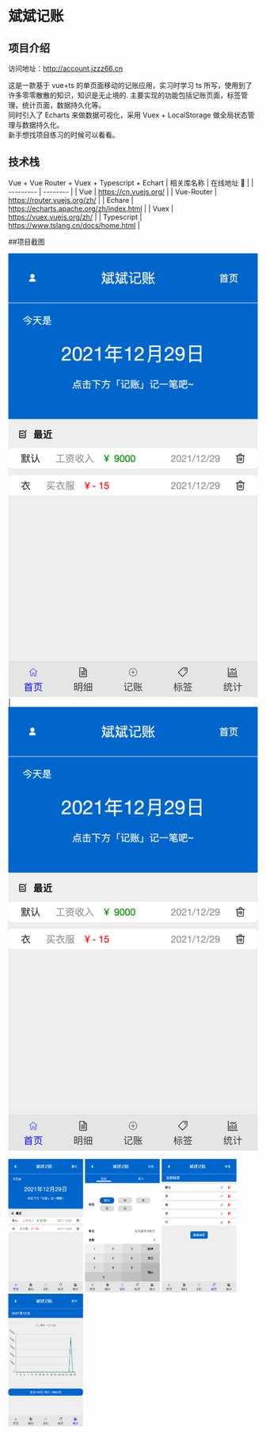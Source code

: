 # 斌斌记账

## 项目介绍

访问地址：http://account.jzzz66.cn

这是一款基于 vue+ts 的单页面移动的记账应用，实习时学习 ts 所写，使用到了许多零零散散的知识，知识是无止境的.
主要实现的功能包括记账页面，标签管理，统计页面，数据持久化等。  
同时引入了 Echarts 来做数据可视化，采用 Vuex + LocalStorage 做全局状态管理与数据持久化。  
新手想找项目练习的时候可以看看。

## 技术栈

Vue + Vue Router + Vuex + Typescript + Echart
| 相关库名称 | 在线地址 🔗 |
| --------- | -------- |
| Vue | https://cn.vuejs.org/ |
| Vue-Router | https://router.vuejs.org/zh/ |
| Echare | https://echarts.apache.org/zh/index.html |
| Vuex | https://vuex.vuejs.org/zh/ |
| Typescript | https://www.tslang.cn/docs/home.html |

##项目截图

![](https://github.com/zxb1655/account/blob/master/img/1.png?raw=true)|![](https://github.com/zxb1655/account/blob/master/img/1.png?raw=true)

<img src="https://github.com/zxb1655/account/blob/master/img/1.png?raw=true" width="30%">
<img src="https://github.com/zxb1655/account/blob/master/img/2.png?raw=true" width="30%">
<img src="https://github.com/zxb1655/account/blob/master/img/3.png?raw=true" width="30%">
<img src="https://github.com/zxb1655/account/blob/master/img/4.png?raw=true" width="30%">
